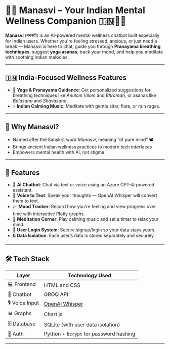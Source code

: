# 🧘‍♀️ Manasvi – Your Indian Mental Wellness Companion 🇮🇳💬🌿

**Manasvi** (मनस्वी) is an AI-powered mental wellness chatbot built especially for Indian users. Whether you're feeling stressed, anxious, or just need a break — Manasvi is here to chat, guide you through **Pranayama breathing techniques**, suggest **yoga asanas**, track your mood, and help you meditate with soothing Indian melodies.

---

## 🇮🇳 India-Focused Wellness Features

- 🙏 **Yoga & Pranayama Guidance**: Get personalized suggestions for breathing techniques like *Anulom Vilom* and *Bhramari*, or asanas like *Balasana* and *Shavasana*.
- 🎶 **Indian Calming Music**: Meditate with gentle sitar, flute, or rain ragas.

---

## 🌼 Why Manasvi?

- Named after the Sanskrit word *Manasvi*, meaning “of pure mind” 🕊️
- Brings ancient Indian wellness practices to modern tech interfaces
- Empowers mental health with AI, not stigma

---

## 🚀 Features

- 💬 **AI Chatbot**: Chat via text or voice using an Azure GPT-4-powered assistant.
- 🎤 **Voice to Text**: Speak your thoughts — OpenAI Whisper will convert them to text.
- 📈 **Mood Tracker**: Record how you're feeling and view progress over time with interactive Plotly graphs.
- 🧘 **Meditation Corner**: Play calming music and set a timer to relax your mind.
- 🔐 **User Login System**: Secure signup/login so your data stays yours.
- 🔒 **Data Isolation**: Each user’s data is stored separately and securely.

---

## 🛠️ Tech Stack

| Layer           | Technology Used                                       |
|----------------|--------------------------------------------------------|
| 💻 Frontend     | HTML and CSS                                           |
| 🧠 Chatbot      | GROQ API                                               |
| 🎙️ Voice Input  | [OpenAI Whisper](https://openai.com/research/whisper)  |
| 📊 Graphs       | Chart.js                                              |
| 🗄️ Database     | SQLite (with user data isolation)                     |
| 🔐 Auth         | Python + `bcrypt` for password hashing                |

---


